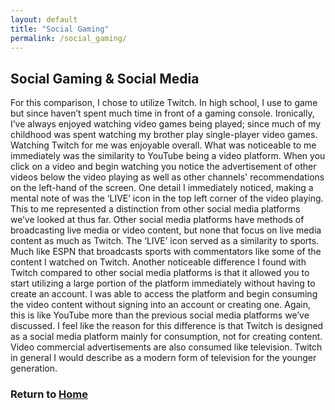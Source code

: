 ```yaml
---
layout: default
title: "Social Gaming"
permalink: /social_gaming/
---
```


## Social Gaming & Social Media

For this comparison, I chose to utilize Twitch. In high school, I use to game but since haven’t spent much time in front of a gaming console. Ironically, I’ve always enjoyed watching video games being played; since much of my childhood was spent watching my brother play single-player video games. Watching Twitch for me was enjoyable overall.
What was noticeable to me immediately was the similarity to YouTube being a video platform. When you click on a video and begin watching you notice the advertisement of other videos below the video playing as well as other channels' recommendations on the left-hand of the screen. One detail I immediately noticed, making a mental note of was the ‘LIVE’ icon in the top left corner of the video playing. This to me represented a distinction from other social media platforms we’ve looked at thus far. Other social media platforms have methods of broadcasting live media or video content, but none that focus on live media content as much as Twitch. The ‘LIVE’ icon served as a similarity to sports. Much like ESPN that broadcasts sports with commentators like some of the content I watched on Twitch.
Another noticeable difference I found with Twitch compared to other social media platforms is that it allowed you to start utilizing a large portion of the platform immediately without having to create an account. I was able to access the platform and begin consuming the video content without signing into an account or creating one. Again, this is like YouTube more than the previous social media platforms we’ve discussed. I feel like the reason for this difference is that Twitch is designed as a social media platform mainly for consumption, not for creating content. Video commercial advertisements are also consumed like television. Twitch in general I would describe as a modern form of television for the younger generation.

### Return to [Home](index.md)
